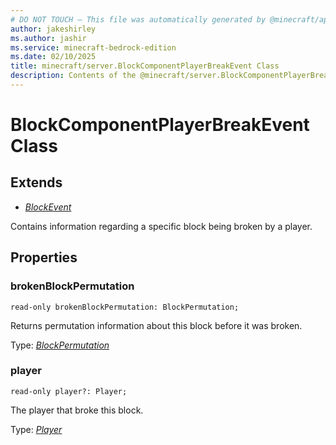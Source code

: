 ```yaml
---
# DO NOT TOUCH — This file was automatically generated by @minecraft/api-docs-generator, to report problems file an issue at https://github.com/Mojang/minecraft-scripting-libraries
author: jakeshirley
ms.author: jashir
ms.service: minecraft-bedrock-edition
ms.date: 02/10/2025
title: minecraft/server.BlockComponentPlayerBreakEvent Class
description: Contents of the @minecraft/server.BlockComponentPlayerBreakEvent class.
---
```

# BlockComponentPlayerBreakEvent Class

## Extends
- [*BlockEvent*](BlockEvent.md)

Contains information regarding a specific block being broken by a player.

## Properties

### **brokenBlockPermutation**
`read-only brokenBlockPermutation: BlockPermutation;`

Returns permutation information about this block before it was broken.

Type: [*BlockPermutation*](BlockPermutation.md)

### **player**
`read-only player?: Player;`

The player that broke this block.

Type: [*Player*](Player.md)
